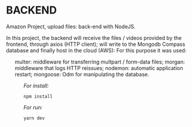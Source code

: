 # BACKEND 
Amazon Project, upload files: back-end with NodeJS.

In this project, the backend will receive the files / videos provided by the frontend, through axios (HTTP client); will write to the Mongodb Compass database and finally host in the cloud (AWS):
For this purpose it was used:

<ul>
    multer: middleware for transferring multpart / form-data files;
    morgan: middleware that logs HTTP reissues;
    nodemon: automatic application restart;
    mongoose: Odm for manipulating the database.
<ul>
    
*For install:*
    
    npm install

*For run:*

    yarn dev
